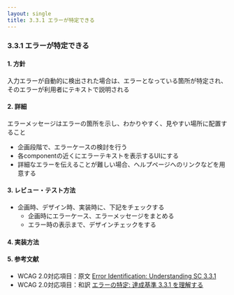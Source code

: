 ```yaml
---
layout: single
title: 3.3.1 エラーが特定できる
---
```


### 3.3.1 エラーが特定できる

#### 1. 方針

入力エラーが自動的に検出された場合は、エラーとなっている箇所が特定され、そのエラーが利用者にテキストで説明される

#### 2. 詳細

エラーメッセージはエラーの箇所を示し、わかりやすく、見やすい場所に配置すること

- 企画段階で、エラーケースの検討を行う
- 各componentの近くにエラーテキストを表示するUIにする
- 詳細なエラーを伝えることが難しい場合、ヘルプページへのリンクなどを用意する


#### 3. レビュー・テスト方法

- 企画時、デザイン時、実装時に、下記をチェックする
  - 企画時にエラーケース、エラーメッセージをまとめる
  - エラー時の表示まで、デザインチェックをする

#### 4. 実装方法

#### 5. 参考文献

- WCAG 2.0対応項目：原文 [Error Identification:
Understanding SC 3.3.1](https://www.w3.org/TR/UNDERSTANDING-WCAG20/minimize-error-identified.html)
- WCAG 2.0対応項目：和訳 [エラーの特定:
達成基準 3.3.1 を理解する
](http://waic.jp/docs/UNDERSTANDING-WCAG20/minimize-error-identified.html)
